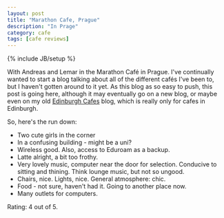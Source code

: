 ```yaml
---
layout: post
title: "Marathon Cafe, Prague"
description: "In Prage"
category: cafe
tags: [cafe reviews]
---
```

{% include JB/setup %}

With Andreas and Lemar in the Marathon Café in Prague. I've continually
wanted to start a blog talking about all of the different cafés I've
been to, but I haven't gotten around to it yet. As this blog as so easy
to push, this post is going here, although it may eventually go on a new
blog, or maybe even on my old [Edinburgh
Cafes](http://www.edinburghcafes.blogspot.com) blog, which is really only for
cafes in Edinburgh.

So, here's the run down:

 * Two cute girls in the corner
 * In a confusing building - might be a uni?
 * Wireless good. Also, access to Eduroam as a backup.
 * Latte alright, a bit too frothy.
 * Very lovely music, computer near the door for selection. Conducive to
   sitting and thining. Think lounge music, but not so ungood. 
 * Chairs, nice. Lights, nice. General atmosphere: chic. 
 * Food - not sure, haven't had it. Going to another place now.
 * Many outlets for computers.

Rating: 4 out of 5. 
